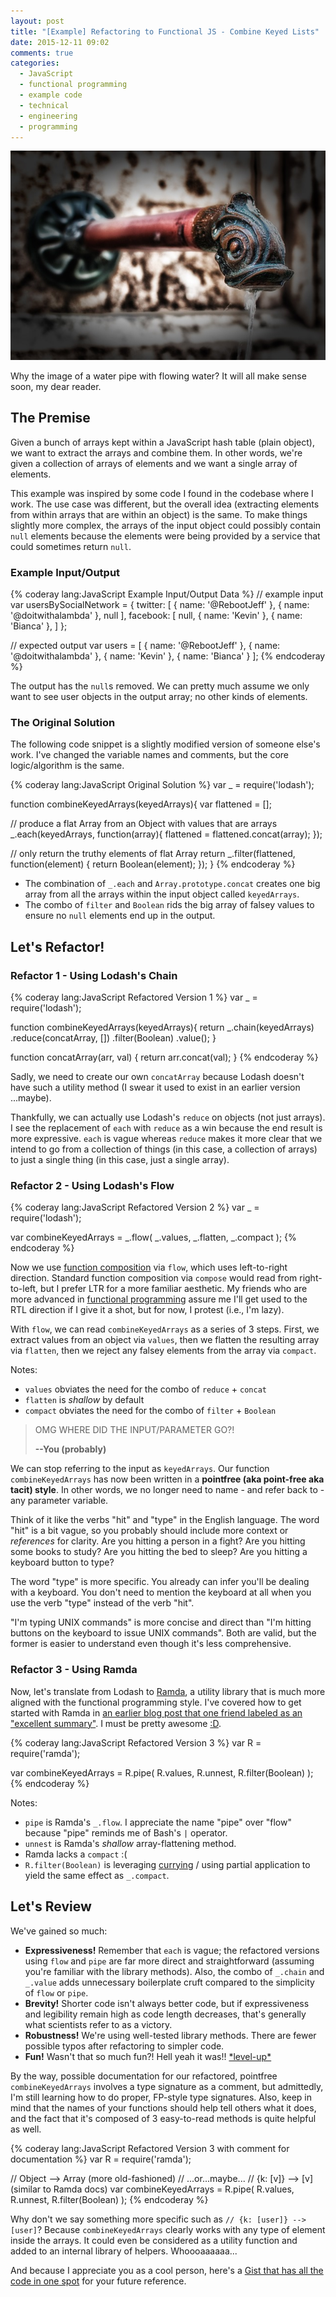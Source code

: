 ```yaml
---
layout: post
title: "[Example] Refactoring to Functional JS - Combine Keyed Lists"
date: 2015-12-11 09:02
comments: true
categories:
  - JavaScript
  - functional programming
  - example code
  - technical
  - engineering
  - programming
---
```


![pipe](/images/20151211/pipe-174918_640.jpg)

Why the image of a water pipe with flowing water? It will all make sense soon, my dear reader.

## The Premise

Given a bunch of arrays kept within a JavaScript hash table (plain object), we want to extract the arrays and combine them. In other words, we're given a collection of arrays of elements and we want a single array of elements.

This example was inspired by some code I found in the codebase where I work. The use case was different, but the overall idea (extracting elements from within arrays that are within an object) is the same. To make things slightly more complex, the arrays of the input object could possibly contain `null` elements because the elements were being provided by a service that could sometimes return `null`.

### Example Input/Output


{% coderay lang:JavaScript Example Input/Output Data %}
// example input
var usersBySocialNetwork = {
  twitter: [
    { name: '@RebootJeff' },
    { name: '@doitwithalambda' },
    null
  ],
  facebook: [
    null,
    { name: 'Kevin' },
    { name: 'Bianca' },
  ]
};

// expected output
var users = [
  { name: '@RebootJeff' },
  { name: '@doitwithalambda' },
  { name: 'Kevin' },
  { name: 'Bianca' }
];
{% endcoderay %}

The output has the `null`s removed. We can pretty much assume we only want to see user objects in the output array; no other kinds of elements.

### The Original Solution

The following code snippet is a slightly modified version of someone else's work. I've changed the variable names and comments, but the core logic/algorithm is the same.


{% coderay lang:JavaScript Original Solution %}
var _ = require('lodash');

function combineKeyedArrays(keyedArrays){
  var flattened = [];

  // produce a flat Array from an Object with values that are arrays
  _.each(keyedArrays, function(array){
    flattened = flattened.concat(array);
  });

  // only return the truthy elements of flat Array
  return _.filter(flattened, function(element) {
    return Boolean(element);
  });
}
{% endcoderay %}

- The combination of `_.each` and `Array.prototype.concat` creates one big array from all the arrays within the input object called `keyedArrays`.
- The combo of `filter` and `Boolean` rids the big array of falsey values to ensure no `null` elements end up in the output.

## Let's Refactor!

### Refactor 1 - Using Lodash's Chain

{% coderay lang:JavaScript Refactored Version 1 %}
var _ = require('lodash');

function combineKeyedArrays(keyedArrays){
  return _.chain(keyedArrays)
    .reduce(concatArray, [])
    .filter(Boolean)
    .value();
}

function concatArray(arr, val) {
  return arr.concat(val);
}
{% endcoderay %}

Sadly, we need to create our own `concatArray` because Lodash doesn't have such a utility method (I swear it used to exist in an earlier version ...maybe).

Thankfully, we can actually use Lodash's `reduce` on objects (not just arrays). I see the replacement of `each` with `reduce` as a win because the end result is more expressive. `each` is vague whereas `reduce` makes it more clear that we intend to go from a collection of things (in this case, a collection of arrays) to just a single thing (in this case, just a single array).

### Refactor 2 - Using Lodash's Flow

{% coderay lang:JavaScript Refactored Version 2 %}
var _ = require('lodash');

var combineKeyedArrays = _.flow(
  _.values,
  _.flatten,
  _.compact
);
{% endcoderay %}

Now we use [function composition](https://github.com/MostlyAdequate/mostly-adequate-guide/blob/master/ch5.md) via `flow`, which uses left-to-right direction. Standard function composition via `compose` would read from right-to-left, but I prefer LTR for a more familiar aesthetic. My friends who are more advanced in [functional programming](/blog/categories/functional-programming/) assure me I'll get used to the RTL direction if I give it a shot, but for now, I protest (i.e., I'm lazy).

With `flow`, we can read `combineKeyedArrays` as a series of 3 steps. First, we extract values from an object via `values`, then we flatten the resulting array via `flatten`, then we reject any falsey elements from the array via `compact`.

Notes:

- `values` obviates the need for the combo of `reduce` + `concat`
- `flatten` is *shallow* by default
- `compact` obviates the need for the combo of `filter` + `Boolean`

> OMG WHERE DID THE INPUT/PARAMETER GO?!
>
> **--You (probably)**

We can stop referring to the input as `keyedArrays`. Our function `combineKeyedArrays` has now been written in a **pointfree (aka point-free aka tacit) style**. In other words, we no longer need to name - and refer back to - any parameter variable.

Think of it like the verbs "hit" and "type" in the English language. The word "hit" is a bit vague, so you probably should include more context or *references* for clarity. Are you hitting a person in a fight? Are you hitting some books to study? Are you hitting the bed to sleep? Are you hitting a keyboard button to type?

The word "type" is more specific. You already can infer you'll be dealing with a keyboard. You don't need to mention the keyboard at all when you use the verb "type" instead of the verb "hit".

"I'm typing UNIX commands" is more concise and direct than "I'm hitting buttons on the keyboard to issue UNIX commands". Both are valid, but the former is easier to understand even though it's less comprehensive.

### Refactor 3 - Using Ramda

Now, let's translate from Lodash to [Ramda](http://ramdajs.com/), a utility library that is much more aligned with the functional programming style. I've covered how to get started with Ramda in [an earlier blog post that one friend labeled as an "excellent summary"](/blog/2015/06/14/refactoring-towards-functional-programming-in-javascript/). I must be pretty awesome [:D](https://duckduckgo.com/?q=awesome+smiley+face&iax=1&ia=images&iai=http%3A%2F%2Fannawrites.com%2Fblog%2Fwp-content%2Fuploads%2F2012%2F03%2Fawesome-smiley.jpg).

{% coderay lang:JavaScript Refactored Version 3 %}
var R = require('ramda');

var combineKeyedArrays = R.pipe(
  R.values,
  R.unnest,
  R.filter(Boolean)
);
{% endcoderay %}

Notes:

- `pipe` is Ramda's `_.flow`. I appreciate the name "pipe" over "flow" because "pipe" reminds me of Bash's `|` operator.
- `unnest` is Ramda's *shallow* array-flattening method.
- Ramda lacks a `compact` :(
- `R.filter(Boolean)` is leveraging [currying](https://github.com/MostlyAdequate/mostly-adequate-guide/blob/master/ch4.md) / using partial application to yield the same effect as `_.compact`.

## Let's Review

We've gained so much:

- **Expressiveness!** Remember that `each` is vague; the refactored versions using `flow` and `pipe` are far more direct and straightforward (assuming you're familiar with the library methods). Also, the combo of `_.chain` and `_.value` adds unnecessary boilerplate cruft compared to the simplicity of `flow` or `pipe`.
- **Brevity!** Shorter code isn't always better code, but if expressiveness and legibility remain high as code length decreases, that's generally what scientists refer to as a victory.
- **Robustness!** We're using well-tested library methods. There are fewer possible typos after refactoring to simpler code.
- **Fun!** Wasn't that so much fun?! Hell yeah it was!! [\*level-up\*](https://www.youtube.com/watch?v=qEg9wKFGtQg&t=0m05s)

By the way, possible documentation for our refactored, pointfree `combineKeyedArrays` involves a type signature as a comment, but admittedly, I'm still learning how to do proper, FP-style type signatures. Also, keep in mind that the names of your functions should help tell others what it does, and the fact that it's composed of 3 easy-to-read methods is quite helpful as well.

{% coderay lang:JavaScript Refactored Version 3 with comment for documentation %}
var R = require('ramda');

// Object<Array> --> Array (more old-fashioned)
// ...or...maybe...
// {k: [v]} --> [v] (similar to Ramda docs)
var combineKeyedArrays = R.pipe(
  R.values,
  R.unnest,
  R.filter(Boolean)
);
{% endcoderay %}

Why don't we say something more specific such as `// {k: [user]} --> [user]`? Because `combineKeyedArrays` clearly works with any type of element inside the arrays. It could even be considered as a utility function and added to an internal library of helpers. Whoooaaaaaa...

And because I appreciate you as a cool person, here's a [Gist that has all the code in one spot](https://gist.github.com/RebootJeff/d8877fdbcff79ec140cf) for your future reference.
